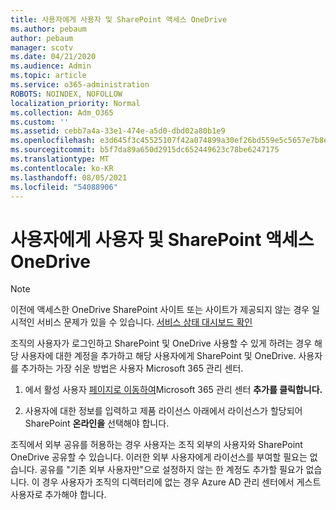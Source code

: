 ```yaml
---
title: 사용자에게 사용자 및 SharePoint 액세스 OneDrive
ms.author: pebaum
author: pebaum
manager: scotv
ms.date: 04/21/2020
ms.audience: Admin
ms.topic: article
ms.service: o365-administration
ROBOTS: NOINDEX, NOFOLLOW
localization_priority: Normal
ms.collection: Adm_O365
ms.custom: ''
ms.assetid: cebb7a4a-33e1-474e-a5d0-dbd02a80b1e9
ms.openlocfilehash: e3d645f3c45525107f42a074899a30ef26bd559e5c5657e7b8ef69d406357b32
ms.sourcegitcommit: b5f7da89a650d2915dc652449623c78be6247175
ms.translationtype: MT
ms.contentlocale: ko-KR
ms.lasthandoff: 08/05/2021
ms.locfileid: "54088906"
---
```

# <a name="give-users-access-to-sharepoint-and-onedrive"></a>사용자에게 사용자 및 SharePoint 액세스 OneDrive

> [!NOTE]
> 이전에 액세스한 OneDrive SharePoint 사이트 또는 사이트가 제공되지 않는 경우 일시적인 서비스 문제가 있을 수 있습니다. [서비스 상태 대시보드 확인](https://portal.office.com/adminportal/home#/servicehealth)
  
조직의 사용자가 로그인하고 SharePoint 및 OneDrive 사용할 수 있게 하려는 경우 해당 사용자에 대한 계정을 추가하고 해당 사용자에게 SharePoint 및 OneDrive. 사용자를 추가하는 가장 쉬운 방법은 사용자 Microsoft 365 관리 센터.
  
1. 에서 활성 사용자 [페이지로 이동하여](https://portal.office.com/adminportal/home#/users)Microsoft 365 관리 센터 **추가를 클릭합니다.**
    
2. 사용자에 대한 정보를 입력하고 제품 라이선스 아래에서 라이선스가 할당되어 SharePoint **온라인을** 선택해야 합니다. 
    
조직에서 외부 공유를 허용하는 경우 사용자는 조직 외부의 사용자와 SharePoint OneDrive 공유할 수 있습니다. 이러한 외부 사용자에게 라이선스를 부여할 필요는 없습니다. 공유를 "기존 외부 사용자만"으로 설정하지 않는 한 계정도 추가할 필요가 없습니다. 이 경우 사용자가 조직의 디렉터리에 없는 경우 Azure AD 관리 센터에서 게스트 사용자로 추가해야 합니다.
  

